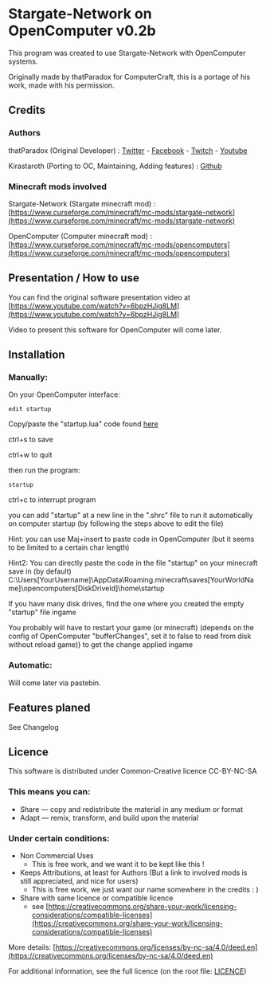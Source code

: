 # Stargate-Network on OpenComputer v0.2b

This program was created to use Stargate-Network with OpenComputer systems.

Originally made by thatParadox for ComputerCraft, this is a portage of his work, made with his permission.

## Credits

### Authors

thatParadox (Original Developer) : [Twitter](https://www.twitter.com/thatparadox) - [Facebook](https://www.facebook.com/thatparagame) - [Twitch](https://www.twitch.tv/thatparadox) - [Youtube](https://www.youtube.com/channel/UCTIRVHRXfcwQBFo6morWkZA)

Kirastaroth (Porting to OC, Maintaining, Adding features) : [Github](https://github.com/rperraudeau)

### Minecraft mods involved

Stargate-Network (Stargate minecraft mod) : [https://www.curseforge.com/minecraft/mc-mods/stargate-network](https://www.curseforge.com/minecraft/mc-mods/stargate-network)

OpenComputer (Computer minecraft mod) : [https://www.curseforge.com/minecraft/mc-mods/opencomputers](https://www.curseforge.com/minecraft/mc-mods/opencomputers)

## Presentation / How to use

You can find the original software presentation video at [https://www.youtube.com/watch?v=6bpzHJig8LM](https://www.youtube.com/watch?v=6bpzHJig8LM)

Video to present this software for OpenComputer will come later.

## Installation

### Manually:

On your OpenComputer interface:

`edit startup`

Copy/paste the "startup.lua" code found [here](https://raw.githubusercontent.com/rperraudeau/stargatenetwork-opencomputer/master/startup.lua)

ctrl+s to save

ctrl+w to quit

then run the program:

`startup`

ctrl+c to interrupt program

you can add "startup" at a new line in the ".shrc" file to run it automatically on computer startup (by following the steps above to edit the file)

Hint: you can use Maj+insert to paste code in OpenComputer (but it seems to be limited to a certain char length)

Hint2: You can directly paste the code in the file "startup" on your minecraft save in (by default) C:\Users\[YourUsername]\AppData\Roaming\.minecraft\saves\[YourWorldName]\opencomputers\[DiskDriveId]\home\startup

If you have many disk drives, find the one where you created the empty "startup" file ingame

You probably will have to restart your game (or minecraft) (depends on the config of OpenComputer "bufferChanges", set it to false to read from disk without reload game)) to get the change applied ingame

### Automatic:

Will come later via pastebin.

## Features planed

See Changelog

## Licence

This software is distributed under Common-Creative licence CC-BY-NC-SA
 
### This means you can:

- Share — copy and redistribute the material in any medium or format
- Adapt — remix, transform, and build upon the material

### Under certain conditions:
- Non Commercial Uses
  - This is free work, and we want it to be kept like this !
- Keeps Attributions, at least for Authors (But a link to involved mods is still appreciated, and nice for users)
  - This is free work, we just want our name somewhere in the credits  : )
- Share with same licence or compatible licence
  - see [https://creativecommons.org/share-your-work/licensing-considerations/compatible-licenses](https://creativecommons.org/share-your-work/licensing-considerations/compatible-licenses)

More details: [https://creativecommons.org/licenses/by-nc-sa/4.0/deed.en](https://creativecommons.org/licenses/by-nc-sa/4.0/deed.en)

For additional information, see the full licence (on the root file: [LICENCE](https://raw.githubusercontent.com/rperraudeau/stargatenetwork-opencomputer/master/LICENCE))